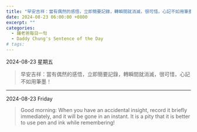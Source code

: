 ```yaml
---
title: "早安吉祥：當有偶然的感悟，立即簡要記錄，轉瞬間就消滅，很可惜，心記不如用筆墨！ <br> Good morning: When you have an accidental insight, record it briefly immediately, and it will be gone in an instant. It is a pity that it is better to use pen and ink while  remembering!"
date: 2024-08-23 06:00:00 +0800
excerpt: ""
categories:
  - 鍾老爸每日一句
  - Daddy Chung's Sentence of the Day
# tags:
---
```


2024-08-23 星期五

> 早安吉祥：當有偶然的感悟，立即簡要記錄，轉瞬間就消滅，很可惜，心記不如用筆墨！

---

2024-08-23 Friday

> Good morning: When you have an accidental insight, record it briefly immediately, and it will be gone in an instant. It is a pity that it is better to use pen and ink while  remembering!

